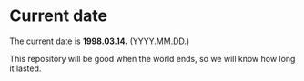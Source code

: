 # Current date

The current date is **1998.03.14.** (YYYY.MM.DD.)

This repository will be good when the world ends, so we will know how long it lasted.